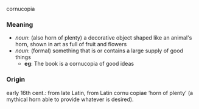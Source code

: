 cornucopia
### Meaning
+ _noun_: (also horn of plenty) a decorative object shaped like an animal's horn, shown in art as full of fruit and flowers
+ _noun_: (formal) something that is or contains a large supply of good things
	+ __eg__: The book is a cornucopia of good ideas

### Origin

early 16th cent.: from late Latin, from Latin cornu copiae ‘horn of plenty’ (a mythical horn able to provide whatever is desired).
